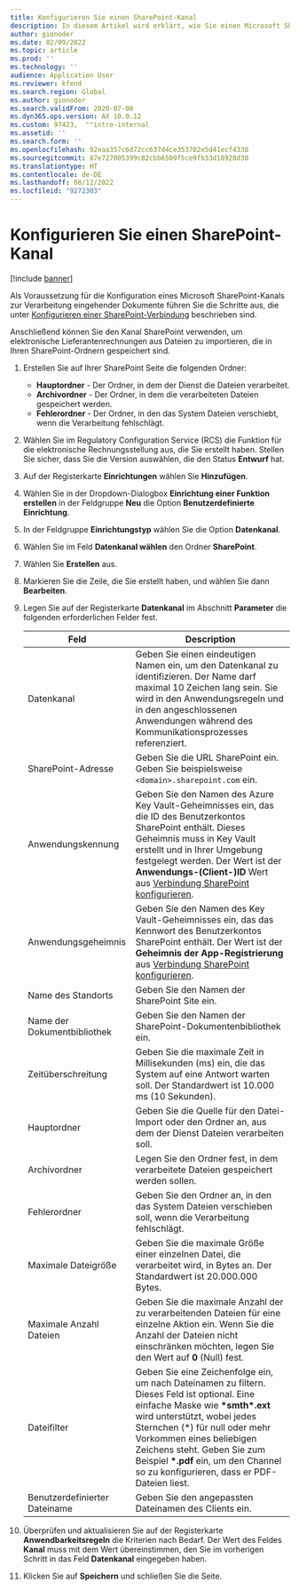 ```yaml
---
title: Konfigurieren Sie einen SharePoint-Kanal
description: In diesem Artikel wird erklärt, wie Sie einen Microsoft SharePoint-Kanal für die Verarbeitung eingehender elektronischer Rechnungen konfigurieren.
author: gionoder
ms.date: 02/09/2022
ms.topic: article
ms.prod: ''
ms.technology: ''
audience: Application User
ms.reviewer: kfend
ms.search.region: Global
ms.author: gionoder
ms.search.validFrom: 2020-07-08
ms.dyn365.ops.version: AX 10.0.12
ms.custom: 97423,  ""intro-internal
ms.assetid: ''
ms.search.form: ''
ms.openlocfilehash: 92eaa357c6d72cc637d4ce353702e5d41ecf4338
ms.sourcegitcommit: 87e727005399c82cbb6509f5ce9fb33d18928d30
ms.translationtype: HT
ms.contentlocale: de-DE
ms.lasthandoff: 08/12/2022
ms.locfileid: "9272303"
---
```

# <a name="configure-a-sharepoint-channel"></a>Konfigurieren Sie einen SharePoint-Kanal

[!include [banner](../includes/banner.md)]

Als Voraussetzung für die Konfiguration eines Microsoft SharePoint-Kanals zur Verarbeitung eingehender Dokumente führen Sie die Schritte aus, die unter [Konfigurieren einer SharePoint-Verbindung](e-invoicing-create-sharepoint-connection.md) beschrieben sind.

Anschließend können Sie den Kanal SharePoint verwenden, um elektronische Lieferantenrechnungen aus Dateien zu importieren, die in Ihren SharePoint-Ordnern gespeichert sind.

1. Erstellen Sie auf Ihrer SharePoint Seite die folgenden Ordner:

    - **Hauptordner** - Der Ordner, in dem der Dienst die Dateien verarbeitet.
    - **Archivordner** - Der Ordner, in dem die verarbeiteten Dateien gespeichert werden.
    - **Fehlerordner** - Der Ordner, in den das System Dateien verschiebt, wenn die Verarbeitung fehlschlägt.

2. Wählen Sie im Regulatory Configuration Service (RCS) die Funktion für die elektronische Rechnungsstellung aus, die Sie erstellt haben. Stellen Sie sicher, dass Sie die Version auswählen, die den Status **Entwurf** hat.
3. Auf der Registerkarte **Einrichtungen** wählen Sie **Hinzufügen**.
4. Wählen Sie in der Dropdown-Dialogbox **Einrichtung einer Funktion erstellen** in der Feldgruppe **Neu** die Option **Benutzerdefinierte Einrichtung**.
5. In der Feldgruppe **Einrichtungstyp** wählen Sie die Option **Datenkanal**.
6. Wählen Sie im Feld **Datenkanal wählen** den Ordner **SharePoint**.
7. Wählen Sie **Erstellen** aus.
8. Markieren Sie die Zeile, die Sie erstellt haben, und wählen Sie dann **Bearbeiten**.
9. Legen Sie auf der Registerkarte **Datenkanal** im Abschnitt **Parameter** die folgenden erforderlichen Felder fest.

    | Feld                 | Description |
    |-----------------------|-------------|
    | Datenkanal          | Geben Sie einen eindeutigen Namen ein, um den Datenkanal zu identifizieren. Der Name darf maximal 10 Zeichen lang sein. Sie wird in den Anwendungsregeln und in den angeschlossenen Anwendungen während des Kommunikationsprozesses referenziert. |
    | SharePoint-Adresse    | Geben Sie die URL SharePoint ein. Geben Sie beispielsweise `<domain>.sharepoint.com` ein. |
    | Anwendungskennung        | Geben Sie den Namen des Azure Key Vault-Geheimnisses ein, das die ID des Benutzerkontos SharePoint enthält. Dieses Geheimnis muss in Key Vault erstellt und in Ihrer Umgebung festgelegt werden. Der Wert ist der **Anwendungs-(Client-)ID** Wert aus [Verbindung SharePoint konfigurieren](e-invoicing-create-sharepoint-connection.md). |
    | Anwendungsgeheimnis    | Geben Sie den Namen des Key Vault-Geheimnisses ein, das das Kennwort des Benutzerkontos SharePoint enthält. Der Wert ist der **Geheimnis der App-Registrierung** aus [Verbindung SharePoint konfigurieren](e-invoicing-create-sharepoint-connection.md). |
    | Name des Standorts             | Geben Sie den Namen der SharePoint Site ein. |
    | Name der Dokumentbibliothek | Geben Sie den Namen der SharePoint-Dokumentenbibliothek ein. |
    | Zeitüberschreitung               | Geben Sie die maximale Zeit in Millisekunden (ms) ein, die das System auf eine Antwort warten soll. Der Standardwert ist 10.000 ms (10 Sekunden). |
    | Hauptordner           | Geben Sie die Quelle für den Datei-Import oder den Ordner an, aus dem der Dienst Dateien verarbeiten soll. |
    | Archivordner        | Legen Sie den Ordner fest, in dem verarbeitete Dateien gespeichert werden sollen. |
    | Fehlerordner          | Geben Sie den Ordner an, in den das System Dateien verschieben soll, wenn die Verarbeitung fehlschlägt. |
    | Maximale Dateigröße         | Geben Sie die maximale Größe einer einzelnen Datei, die verarbeitet wird, in Bytes an. Der Standardwert ist 20.000.000 Bytes. |
    | Maximale Anzahl Dateien      | Geben Sie die maximale Anzahl der zu verarbeitenden Dateien für eine einzelne Aktion ein. Wenn Sie die Anzahl der Dateien nicht einschränken möchten, legen Sie den Wert auf **0** (Null) fest. |
    | Dateifilter           | Geben Sie eine Zeichenfolge ein, um nach Dateinamen zu filtern. Dieses Feld ist optional. Eine einfache Maske wie **\*smth\*.ext** wird unterstützt, wobei jedes Sternchen (\*) für null oder mehr Vorkommen eines beliebigen Zeichens steht. Geben Sie zum Beispiel **\*.pdf** ein, um den Channel so zu konfigurieren, dass er PDF-Dateien liest. |
    | Benutzerdefinierter Dateiname      | Geben Sie den angepassten Dateinamen des Clients ein. |

10. Überprüfen und aktualisieren Sie auf der Registerkarte **Anwendbarkeitsregeln** die Kriterien nach Bedarf. Der Wert des Feldes **Kanal** muss mit dem Wert übereinstimmen, den Sie im vorherigen Schritt in das Feld **Datenkanal** eingegeben haben.
11. Klicken Sie auf **Speichern** und schließen Sie die Seite.
